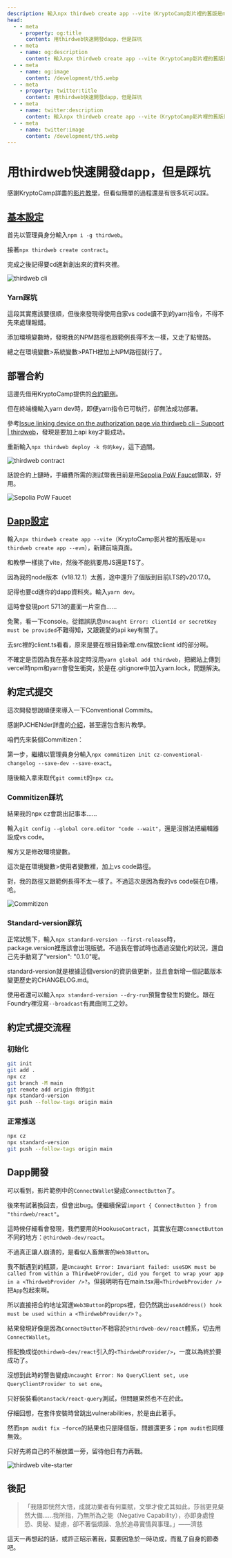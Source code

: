 ```yaml
---
description: 輸入npx thirdweb create app --vite（KryptoCamp影片裡的舊版是npx thirdweb create app --evm），新建前端頁面
head:
  - - meta
    - property: og:title
      content: 用thirdweb快速開發dapp，但是踩坑
  - - meta
    - name: og:description
      content: 輸入npx thirdweb create app --vite（KryptoCamp影片裡的舊版是npx thirdweb create app --evm），新建前端頁面
  - - meta
    - name: og:image
      content: /development/th5.webp
  - - meta
    - property: twitter:title
      content: 用thirdweb快速開發dapp，但是踩坑
  - - meta
    - name: twitter:description
      content: 輸入npx thirdweb create app --vite（KryptoCamp影片裡的舊版是npx thirdweb create app --evm），新建前端頁面
  - - meta
    - name: twitter:image
      content: /development/th5.webp
---
```


# 用thirdweb快速開發dapp，但是踩坑

<p><Badge type="info" text="🌿 Budding" /></P>

感謝KryptoCamp詳盡的[影片教學](https://youtu.be/0fMmRTtW0ik)，但看似簡單的過程還是有很多坑可以踩。

## [基本設定](https://portal.thirdweb.com/cli)

首先以管理員身分輸入`npm i -g thirdweb`。

接著`npx thirdweb create contract`。

完成之後記得要cd進新創出來的資料夾裡。

![thirdweb cli](/development/th1.webp)

### Yarn踩坑

這段其實應該要很順，但後來發現得使用自家vs code讀不到的yarn指令，不得不先來處理報錯。

添加環境變數時，發現我的NPM路徑也跟範例長得不太一樣，又走了點彎路。

總之在環境變數>系統變數>PATH裡加上NPM路徑就行了。

## 部署合約

這邊先借用KryptoCamp提供的[合約範例](https://hackmd.io/@KryptoCamp/lottery-dapp)。

但在終端機輸入yarn dev時，即便yarn指令已可執行，卻無法成功部署。

參考[Issue linking device on the authorization page via thirdweb cli – Support | thirdweb](https://support.thirdweb.com/troubleshooting-errors/7Y1BqKNvtLdBv5fZkRZZB3/issue-linking-device-on-the-authorization-page-via-thirdweb-cli/cn9LRA3ax7XCP6uxwRYdvx)，發現是要加上api key才能成功。

重新輸入`npx thirdweb deploy -k 你的key`，這下過關。

![thirdweb contract](/development/th2.webp)

話說合約上鏈時，手續費所需的測試幣我目前是用[Sepolia PoW Faucet](https://sepolia-faucet.pk910.de/)領取，好用。

![Sepolia PoW Faucet](/development/th3.webp)

## [Dapp設定](https://github.com/thirdweb-example/vite-starter)

輸入`npx thirdweb create app --vite`（KryptoCamp影片裡的舊版是`npx thirdweb create app --evm`），新建前端頁面。

和教學一樣挑了vite，然後不能挑要用JS還是TS了。

因為我的node版本（v18.12.1）太舊，途中還升了個版到目前LTS的v20.17.0。

記得也要cd進你的dapp資料夾。輸入`yarn dev`。

這時會發現port 5713的畫面一片空白……

免驚，看一下console。從錯誤訊息`Uncaught Error: clientId or secretKey must be provided`不難得知，又跟親愛的api key有關了。

去src裡的client.ts看看，原來是要在根目錄新增.env檔放client id的部分啊。

不確定是否因為我在基本設定時沒用`yarn global add thirdweb`，把網站上傳到vercel時npm和yarn會發生衝突，於是在.gitignore中加入yarn.lock，問題解決。

## 約定式提交

這次開發想說順便來導入一下Conventional Commits。

感謝PJCHENder詳盡的[介紹](https://pjchender.dev/npm/note-git-conventional-commit/)，甚至還包含影片教學。

咱們先來裝個Commitizen：

第一步，繼續以管理員身分輸入`npx commitizen init cz-conventional-changelog --save-dev --save-exact`。

隨後輸入拿來取代`git commit`的`npx cz`。

### Commitizen踩坑

結果我的npx cz會跳出記事本……

輸入`git config --global core.editor "code --wait"`，還是沒辦法把編輯器設成vs code。

解方又是修改環境變數。

這次是在環境變數>使用者變數裡，加上vs code路徑。

對，我的路徑又跟範例長得不太一樣了。不過這次是因為我的vs code裝在D槽，哈。

![Commitizen](/development/th4.webp)

### Standard-version踩坑

正常狀態下，輸入`npx standard-version --first-release`時，package.version裡應該會出現版號。不過我在嘗試時也遇過沒變化的狀況，還自己先手動寫了"version": "0.1.0"呢。

standard-version就是根據這個version的資訊做更新，並且會新增一個記載版本變更歷史的CHANGELOG.md。

使用者還可以輸入`npx standard-version --dry-run`預覽會發生的變化。跟在Foundry裡沒寫`--broadcast`有異曲同工之妙。

## 約定式提交流程
### 初始化
```sh
git init 
git add .
npx cz
git branch -M main
git remote add origin 你的git
npx standard-version
git push --follow-tags origin main
```
### 正常推送
```sh
npx cz
npx standard-version
git push --follow-tags origin main
```

## Dapp開發

可以看到，影片範例中的`ConnectWallet`變成`ConnectButton`了。

後來有試著換回去，但會出bug。便繼續保留`import { ConnectButton } from "thirdweb/react"`。

這時候仔細看會發現，我們要用的Hook`useContract`，其實放在跟`ConnectButton`不同的地方：`@thirdweb-dev/react`。

不過真正讓人崩潰的，是看似人畜無害的`Web3Button`。

我不斷遇到的瓶頸，是`Uncaught Error: Invariant failed: useSDK must be called from within a ThirdwebProvider, did you forget to wrap your app in a <ThirdwebProvider />?`。但我明明有在main.tsx用`<ThirdwebProvider />`把`App`包起來啊。

所以直接把合約地址寫進`Web3Button`的props裡，但仍然跳出`useAddress() hook must be used within a <ThirdwebProvider/>？`。

結果發現好像是因為`ConnectButton`不相容於`@thirdweb-dev/react`體系，切去用`ConnectWallet`。

搭配換成從`@thirdweb-dev/react`引入的`<ThirdwebProvider/>`，一度以為終於要成功了。

沒想到此時的警告變成`Uncaught Error: No QueryClient set, use QueryClientProvider to set one`。

只好裝裝看`@tanstack/react-query`測試，但問題果然也不在於此。

仔細回想，在套件安裝時曾跳出vulnerabilities，於是由此著手。

然而`npm audit fix –force`的結果也只是降個版，問題還更多；`npm audit`也同樣無效。

只好先將自己的不解放置一旁，留待他日有力再戰。

![thirdweb vite-starter](/development/th5.webp)

## 後記

> 「我隨即恍然大悟，成就功業者有何稟賦，文學才俊尤其如此，莎翁更見粲然大備……我所指，乃無所為之能（Negative Capability），亦即身處惶恐、奧秘、疑慮，卻不著惱煩躁、急於追尋實情與事理。」——濟慈

這天一再想起的話，或許正昭示著我，莫要因急於一時功成，而亂了自身的節奏吧。

